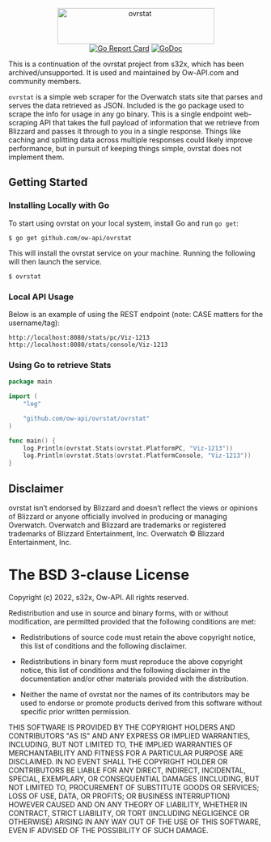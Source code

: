 <p align="center">
<img src="service/static/assets/logo.png" width="310" height="71" border="0" alt="ovrstat">
<br>
<a href="https://goreportcard.com/report/github.com/s32x/ovrstat"><img src="https://goreportcard.com/badge/github.com/s32x/ovrstat" alt="Go Report Card"></a>
<a href="https://godoc.org/github.com/s32x/ovrstat/ovrstat"><img src="https://godoc.org/github.com/s32x/ovrstat/ovrstat?status.svg" alt="GoDoc"></a>
</p>

This is a continuation of the ovrstat project from s32x, which has been archived/unsupported. It is used and maintained by Ow-API.com and community members.

`ovrstat` is a simple web scraper for the Overwatch stats site that parses and serves the data retrieved as JSON. Included is the go package used to scrape the info for usage in any go binary. This is a single endpoint web-scraping API that takes the full payload of information that we retrieve from Blizzard and passes it through to you in a single response. Things like caching and splitting data across multiple responses could likely improve performance, but in pursuit of keeping things simple, ovrstat does not implement them.

## Getting Started
### Installing Locally with Go
To start using ovrstat on your local system, install Go and run `go get`:
```
$ go get github.com/ow-api/ovrstat
```
This will install the ovrstat service on your machine. Running the following will then launch the service.
```
$ ovrstat
```
### Local API Usage

Below is an example of using the REST endpoint (note: CASE matters for the username/tag):
```
http://localhost:8080/stats/pc/Viz-1213
http://localhost:8080/stats/console/Viz-1213
```
### Using Go to retrieve Stats

```go
package main

import (
	"log"

	"github.com/ow-api/ovrstat/ovrstat"
)

func main() {
	log.Println(ovrstat.Stats(ovrstat.PlatformPC, "Viz-1213"))
    log.Println(ovrstat.Stats(ovrstat.PlatformConsole, "Viz-1213"))
}
```

## Disclaimer
ovrstat isn’t endorsed by Blizzard and doesn’t reflect the views or opinions of Blizzard or anyone officially involved in producing or managing Overwatch. Overwatch and Blizzard are trademarks or registered trademarks of Blizzard Entertainment, Inc. Overwatch © Blizzard Entertainment, Inc.

The BSD 3-clause License
========================

Copyright (c) 2022, s32x, Ow-API. All rights reserved.

Redistribution and use in source and binary forms, with or without modification,
are permitted provided that the following conditions are met:

 - Redistributions of source code must retain the above copyright notice,
   this list of conditions and the following disclaimer.

 - Redistributions in binary form must reproduce the above copyright notice,
   this list of conditions and the following disclaimer in the documentation
   and/or other materials provided with the distribution.

 - Neither the name of ovrstat nor the names of its contributors may
   be used to endorse or promote products derived from this software without
   specific prior written permission.

THIS SOFTWARE IS PROVIDED BY THE COPYRIGHT HOLDERS AND CONTRIBUTORS "AS IS" AND
ANY EXPRESS OR IMPLIED WARRANTIES, INCLUDING, BUT NOT LIMITED TO, THE IMPLIED
WARRANTIES OF MERCHANTABILITY AND FITNESS FOR A PARTICULAR PURPOSE ARE
DISCLAIMED. IN NO EVENT SHALL THE COPYRIGHT HOLDER OR CONTRIBUTORS BE LIABLE FOR
ANY DIRECT, INDIRECT, INCIDENTAL, SPECIAL, EXEMPLARY, OR CONSEQUENTIAL DAMAGES
(INCLUDING, BUT NOT LIMITED TO, PROCUREMENT OF SUBSTITUTE GOODS OR SERVICES;
LOSS OF USE, DATA, OR PROFITS; OR BUSINESS INTERRUPTION) HOWEVER CAUSED AND ON
ANY THEORY OF LIABILITY, WHETHER IN CONTRACT, STRICT LIABILITY, OR TORT
(INCLUDING NEGLIGENCE OR OTHERWISE) ARISING IN ANY WAY OUT OF THE USE OF THIS
SOFTWARE, EVEN IF ADVISED OF THE POSSIBILITY OF SUCH DAMAGE.

